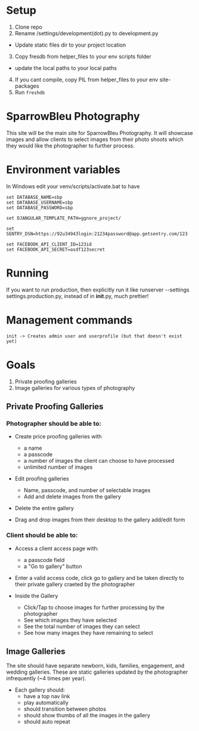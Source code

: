 Setup
===========
1. Clone repo
2. Rename /settings/development(dot).py to development.py
  - Update static files dir to your project location
3. Copy fresdb from helper_files to your env scripts folder
  - update the local paths to your local paths
4. If you cant compile, copy PIL from helper_files to your env site-packages
5. Run ```freshdb```

SparrowBleu Photography
===========
This site will be the main site for SparrowBleu Photography.  It will showcase images and allow clients to select images from their photo shoots which they would like the photographer to further process.

# Environment variables

In Windows edit your venv/scripts/activate.bat to have
```
set DATABASE_NAME=sbp
set DATABASE_USERNAME=sbp
set DATABASE_PASSWORD=sbp

set DJANGULAR_TEMPLATE_PATH=ggnore_project/

set SENTRY_DSN=https://92u34943login:21234password@app.getsentry.com/123

set FACEBOOK_API_CLIENT_ID=123id
set FACEBOOK_API_SECRET=asdf123secret
```

# Running

If you want to run production, then explicitly run it like runserver --settings settings.production.py, instead of in __init__.py, much prettier!

# Management commands

```
init -> Creates admin user and userprofile (but that doesn't exist yet)
```

# Goals

1. Private proofing galleries
2. Image galleries for various types of photography

## Private Proofing Galleries


### Photographer should be able to:

- Create price proofing galleries with
	- a name
	- a passcode
	- a number of images the client can choose to have processed
	- unlimited number of images

- Edit proofing galleries
	- Name, passcode, and number of selectable images
	- Add and delete images from the gallery

- Delete the entire gallery

- Drag and drop images from their desktop to the gallery add/edit form

### Client should be able to:

- Access a client access page with:
	- a passcode field
	- a "Go to gallery" button

- Enter a valid access code, click go to gallery and be taken directly to their private gallery craeted by the photographer

- Inside the Gallery
	- Click/Tap to choose images for further processing by the photographer
	- See which images they have selected
	- See the total number of images they can select
	- See how many images they have remaining to select


## Image Galleries

The site should have separate newborn, kids, families, engagement, and wedding galleries. These are static galleries updated by the photographer infrequently (~4 times per year).

- Each gallery should:
	- have a top nav link
	- play automatically
	- should transition between photos
	- should show thumbs of all the images in the gallery
	- should auto repeat
